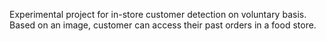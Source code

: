 Experimental project for in-store customer detection on voluntary basis. Based on an image, customer can access their past orders in a food store.
